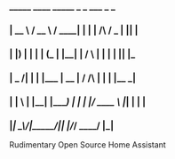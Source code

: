 ###   _____   ____   _____ _    _          ___  _  _   
###  |  __ \ / __ \ / ____| |  | |   /\   / _ \| || |  
###  | |__) | |  | | (___ | |__| |  /  \ | | | | || |_ 
###  |  _  /| |  | |\___ \|  __  | / /\ \| | | |__   _|
###  | | \ \| |__| |____) | |  | |/ ____ \ |_| |  | |  
###  |_|  \_\\____/|_____/|_|  |_/_/    \_\___/   |_|  
                                                   
                                                   
Rudimentary Open Source Home Assistant

